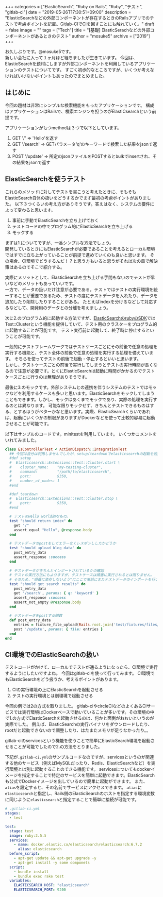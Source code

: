 +++
categories = ["ElasticSearch", "Ruby on Rails", "Ruby", "テスト", "gitlab-ci"]
date = "2019-05-26T17:30:51+09:00"
description = "ElasticSearchなどの外部コンポーネントが存在するときのRailsアプリでのテストで考慮ポイントを記載。Gitlab-CIでCIを回すことにも触れていく。"
draft = false
image = ""
tags = ["Tech"]
title = "[基礎] ElasticSerachなどの外部コンポーネントがあるときのテスト"
author = "mosuke5"
archive = ["2019"]
+++

お久しぶりです。@mosuke5です。  
新しい会社に入って１ヶ月ほど経ちましたが生きています。
今回は、ElasticSearchを題材にしますが外部コンポーネントを利用しているアプリケーションのテストについてです。
すごく初歩的なところですが、いくつか考えなければいけないポイントもあったのでまとめました。

## はじめに
今回の題材は非常にシンプルな検索機能をもったアプリケーションです。
構成はアプリケーションはRailsで、検索エンジンを担うのがElastiCsearchという前提です。

アプリケーションがもつmethodは３つで以下としています。

1. GET '/'  => 'Hello'を返す
1. GET '/search' => GETパラメータ'q'のキーワードで検索した結果をjsonで返す
1. POST '/update' => 所定のjsonファイルをPOSTするとbulkでinsertされ、その結果をjsonで返す
<!--more-->

## ElasticSearchを使うテスト
これらのメソッドに対してテストを書こうと考えたときに、そもそもElasticSearch自体の扱いをどうするかでまず最初の考慮ポイントがありました。
以下３つくらいの考え方がありそうです。答えはなく、システムの要件によって変わると思います。

1. 事前に手動でElasticSearchを立ち上げておく
2. テストコードの中でプログラム的にElasticSearchを立ち上げる
3. モックする

まずは1.についてですが、一番シンプルな方法でしょう。  
開発しているときにもElasticSearchが必要であることを考えるとローカル環境ではすでに立ち上がっていることが前提で進めていくのも良いと思います。
その場合、CI環境でどうするんだ！？と思う方もいると思うがそれは次の章で解決策はあるのでそこで紹介する。

実際にメリットとして、ElasticSearchを立ち上げる手間もないのでテストが早いなどのメリットもあっていいです。  
一方で、データの扱いだけ注意が必要である。テストではテストの実行環境を統一することが重要であるため、テストの度にテストデータを入れたり、データを追加したり削除したりすることがある。
たとえばindexを分けるなどして対応するなどして、開発用のデータとの分離を考えましょう。

次に2.のプログラム的に起動する方法ですが、[ElasticSearchのrubyのSDK](https://github.com/elastic/elasticsearch-ruby/tree/master/elasticsearch-extensions)ではTest::Clusterという機能を提供していて、テスト用のクラスターをプログラム的に起動することが可能です。
テスト実行前に起動して、終了時に停止するということが可能です。

一般的にテストフレームワークではテストケースごとにその前後で任意の処理を実行する機能と、テスト全体の前後で任意の処理を実行する処理を備えています。
そちらを使ってテストの前後で起動・停止するといいと思います。  
しかし、テストケースごとの前後で実行してしまうとテストの実行時間が長くなるので注意が必要です。とくにElasticSearchは起動に時間がかかるのでテストケースごとに行うのは無理がありそうです。

最後に3.のモックです。外部システムとの連携を伴うシステムのテストではモックなどを利用するケースも多いと思います。ElasticSearchをモックしてしまうこともできます。しかし、モックはあくまでモックであり、実際の処理を実行するのとは異なります。
可能な限りモックせず、きちんとテストできるものはする、とするほうがベターかなと思います。実際、ElasticSearchくらいであれば、起動にいくつかの制限がありますがDockerなどを使って比較的容易に起動させることが可能です。

以下はサンプルのコードです。minitestを利用しています。
いくつかコメントをいれてみました。

```ruby
class EsControllerTest < ActionDispatch::IntegrationTest
  ## 今回は自分は利用しませんでしたが、setup/teardownでelasticsearchの起動を設定することも可能です。
  #def setup
  #  Elasticsearch::Extensions::Test::Cluster.start \
  #    cluster_name:    "my-testing-cluster",
  #    command:         "/path/to/elasticsearch",
  #    port:            9350,
  #    number_of_nodes: 1
  #end

  #def teardown
  #  Elasticsearch::Extensions::Test::Cluster.stop \
  #    port:            9350,
  #end

  # テストのHello world的なもの。
  test "should return index" do
    get "/"
    assert_equal "Hello", @response.body
  end
  
  # テストデータのpostをしてエラーなくレスポンししたかどうか
  test "should upload blog data" do
    post_entry_data
    assert_response :success
  end
  
  # テストデータがきちんとインポートされているかの確認
  # テストの実行方法にもよりますが、テストケースは順番に実行されるとは限りません。
  # そのため、"順番に依存しないよう"にここで事前にまたテストデータのインポートを行います。
  test "should get search results" do
    post_entry_data
    get '/search', params: { q: 'keyword' }
    assert_response :success
    assert_not_empty @response.body
  end
  
  # テストデータをpostする関数
  def post_entry_data
    entries = fixture_file_upload(Rails.root.join('test/fixtures/files/entries.json'))
    post '/update', params: { file: entries }
  end
end
```

## CI環境でのElasticSearchの扱い
テストコードがかけて、ローカルでテストが通るようになったら、CI環境で実行するようにしたいですよね。
今回はgitlab-ciを使って行ってみます。
CI環境でもElasticSearchをどう扱うか、考えるポイントがあります。

1. CIの実行環境の上にElasticSearchを起動させる
2. テストの実行環境とは別環境で起動させる

今回の例では2の方式を取りました。
gitlab-ciやcircleCIなどのよくあるCIサービスでは実行環境はDockerベースで動いていることが多いです。その環境の中で1.の方式でElasticSearchを起動させるのは、何かと面倒がおおいというのが実際でした。
例えば、ElasticSearchの実行バイナリをダウンロードしたり、rootだと起動できないので調整したり、はたまたメモリが足りなかったり。。

gitlab-ciのservicesという機能を使うことで簡単にElasticSearch環境を起動させることが可能でしたので2.の方法をとりました。

下記が`.gitlab-ci.yml`のサンプルコードなのですが、servicesというのが関連する他のサービス（例えばMySQLだったり、Redis、ElasticSearchなど）を実行環境とは別に起動することのできる機能です。
servicesについてもdockerイメージを指定することで特定のサービスを簡単に起動できます。ElasticSearchも公式でDockerイメージを出しているので簡単に起動ができます。
また、`alias`を設定すると、その名前でサービスにアクセスできます。
`alias`に`elasticsearch`と指定し、Rails側のElasticSearchのホストを指定する環境変数に同じように`elasticsearch`と指定することで簡単に接続が可能です。

```yml
# .gitlab-ci.yml
stages:
  - test

test:
  stage: test
  image: ruby:2.5.5
  services:
    - name: docker.elastic.co/elasticsearch/elasticsearch:6.7.2
      alias: elasticsearch
  before_script:
    - apt-get update && apt-get upgrade -y
    - apt-get install -y some componets
  script:
    - bundle install
    - bundle exec rake test
  variables:
    ELASTICSEARCH_HOST: "elasticsearch"
    ELASTICSEARCH_PORT: 9200
```
